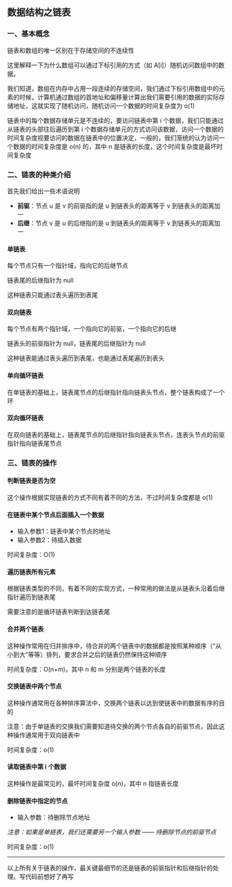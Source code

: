 ## 数据结构之链表

### 一、基本概念

链表和数组的唯一区别在于存储空间的不连续性

这里解释一下为什么数组可以通过下标引用的方式（如 A[i]）随机访问数组中的数据。

我们知道，数组在内存中占用一段连续的存储空间，我们通过下标引用数组中的元素的时候，计算机通过数组的首地址和偏移量计算出我们需要引用的数据的实际存储地址，这就实现了随机访问，随机访问一个数据的时间复杂度为 o(1)

链表中的每个数据存储单元是不连续的，要访问链表中第 i 个数据，我们只能通过从链表的头部往后遍历到第 i 个数据存储单元的方式访问该数据，访问一个数据的时间复杂度视要访问的数据在链表中的位置决定，一般的，我们笼统的认为访问一个数据的时间复杂度是 o(n) 的，其中 n 是链表的长度，这个时间复杂度是最坏时间复杂度

### 二、链表的种类介绍

首先我们给出一些术语说明

+ **前驱**：节点 u 是 v 的前驱指的是 u 到链表头的距离等于 v 到链表头的距离加一
+ **后继**：节点 v 是 u 的后继指的是 u 到链表头的距离等于 v 到链表头的距离加一

#### 单链表

每个节点只有一个指针域，指向它的后继节点

链表尾的后继指针为 null

这种链表只能通过表头遍历到表尾

#### 双向链表

每个节点有两个指针域，一个指向它的前驱，一个指向它的后继

链表头的前驱指针为 null，链表尾的后继指针为 null

这种链表能通过表头遍历到表尾，也能通过表尾遍历到表头

#### 单向循环链表

在单链表的基础上，链表尾节点的后继指针指向链表头节点，整个链表构成了一个环

#### 双向循环链表

在双向链表的基础上，链表尾节点的后继指针指向链表头节点，连表头节点的前驱指针指向链表尾节点

### 三、链表的操作

#### 判断链表是否为空

这个操作根据实现链表的方式不同有着不同的方法，不过时间复杂度都是 o(1)

#### 在链表中某个节点后面插入一个数据

+ 输入参数1：链表中某个节点的地址
+ 输入参数2：待插入数据

时间复杂度：O(1)

#### 遍历链表所有元素

根据链表类型的不同，有着不同的实现方式，一种常用的做法是从链表头沿着后继指针遍历到链表尾

需要注意的是循环链表判断到达链表尾

#### 合并两个链表

这种操作常用在归并排序中，待合并的两个链表中的数据都是按照某种顺序（“从小到大”等等）排列，要求合并之后的链表仍然保持这种顺序

时间复杂度：O(n+m)，其中 n 和 m 分别是两个链表的长度

#### 交换链表中两个节点

这种操作通常用在各种排序算法中，交换两个链表以达到使链表中的数据有序的目的

注意：由于单链表的交换我们需要知道待交换的两个节点各自的前驱节点，因此这种操作通常用于双向链表中

时间复杂度：o(1)

#### 读取链表中第 i 个数据

这种操作是最常见的，最坏时间复杂度 o(n)，其中 n 指链表长度

#### 删除链表中指定的节点

+ 输入参数：待删除节点地址

*注意：如果是单链表，我们还需要另一个输入参数 —— 待删除节点的前驱节点*

时间复杂度：o(1)

----------

以上所有关于链表的操作，最关键最细节的还是链表的前驱指针和后继指针的处理。写代码前想好了再写